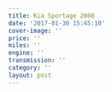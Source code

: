 ```yaml
---
title: Kia Sportage 2008
date: '2017-01-30 15:45:10'
cover-image: ''
price: ''
miles: ''
engine: ''
transmission: ''
category: ''
layout: post
---
```

